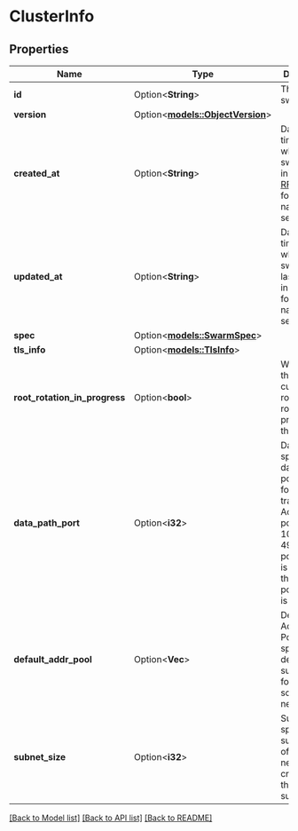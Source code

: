 # ClusterInfo

## Properties

Name | Type | Description | Notes
------------ | ------------- | ------------- | -------------
**id** | Option<**String**> | The ID of the swarm. | [optional]
**version** | Option<[**models::ObjectVersion**](ObjectVersion.md)> |  | [optional]
**created_at** | Option<**String**> | Date and time at which the swarm was initialised in [RFC 3339](https://www.ietf.org/rfc/rfc3339.txt) format with nano-seconds.  | [optional]
**updated_at** | Option<**String**> | Date and time at which the swarm was last updated in [RFC 3339](https://www.ietf.org/rfc/rfc3339.txt) format with nano-seconds.  | [optional]
**spec** | Option<[**models::SwarmSpec**](SwarmSpec.md)> |  | [optional]
**tls_info** | Option<[**models::TlsInfo**](TLSInfo.md)> |  | [optional]
**root_rotation_in_progress** | Option<**bool**> | Whether there is currently a root CA rotation in progress for the swarm  | [optional]
**data_path_port** | Option<**i32**> | DataPathPort specifies the data path port number for data traffic. Acceptable port range is 1024 to 49151. If no port is set or is set to 0, the default port (4789) is used.  | [optional]
**default_addr_pool** | Option<**Vec<String>**> | Default Address Pool specifies default subnet pools for global scope networks.  | [optional]
**subnet_size** | Option<**i32**> | SubnetSize specifies the subnet size of the networks created from the default subnet pool.  | [optional]

[[Back to Model list]](../README.md#documentation-for-models) [[Back to API list]](../README.md#documentation-for-api-endpoints) [[Back to README]](../README.md)


